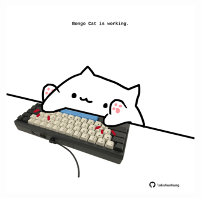 <!-- built at 23/06/2023, 04:01:01 UTC -->
<p align="center">
  <img width="500" height="500" src="./ReadmeImage.svg">
</p>
